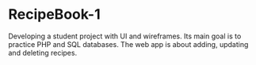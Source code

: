 # RecipeBook-1

Developing a student project with UI and wireframes. Its main goal is to practice PHP and SQL databases. The web app is about adding, updating and deleting recipes.
